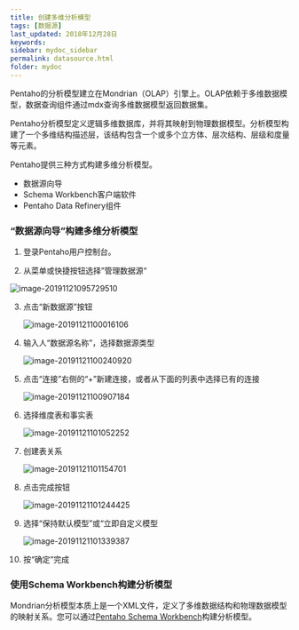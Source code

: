 ```yaml
---
title: 创建多维分析模型
tags: [数据源]
last_updated: 2018年12月28日
keywords: 
sidebar: mydoc_sidebar
permalink: datasource.html
folder: mydoc
---
```


Pentaho的分析模型建立在Mondrian（OLAP）引擎上。OLAP依赖于多维数据模型，数据查询组件通过mdx查询多维数据模型返回数据集。

Pentaho分析模型定义逻辑多维数据库，并将其映射到物理数据模型。分析模型构建了一个多维结构描述层，该结构包含一个或多个立方体、层次结构、层级和度量等元素。

Pentaho提供三种方式构建多维分析模型。

- 数据源向导
- Schema Workbench客户端软件
- Pentaho Data Refinery组件

### “数据源向导”构建多维分析模型

1. 登录Pentaho用户控制台。

2. 从菜单或快捷按钮选择”管理数据源“

![image-20191121095729510](../../../images/image-20191121095729510.png)

3. 点击“新数据源”按钮

   ![image-20191121100016106](../../../images/image-20191121100016106.png)

4. 输入人“数据源名称”，选择数据源类型

   ![image-20191121100240920](../../../images/image-20191121100240920.png)

5. 点击“连接”右侧的“+”新建连接，或者从下面的列表中选择已有的连接

   ![image-20191121100907184](../../../images/image-20191121100907184.png)

6. 选择维度表和事实表

   ![image-20191121101052252](../../../images/image-20191121101052252.png)

7. 创建表关系

   ![image-20191121101154701](../../../images/image-20191121101154701.png)

8. 点击完成按钮

   ![image-20191121101244425](../../../images/image-20191121101244425.png)

9. 选择“保持默认模型”或“立即自定义模型

   ![image-20191121101339387](../../../images/image-20191121101339387.png)

10. 按“确定”完成

### 使用Schema Workbench构建分析模型

Mondrian分析模型本质上是一个XML文件，定义了多维数据结构和物理数据模型的映射关系。您可以通过[Pentaho Schema Workbench](https://help.pentaho.com/Documentation/8.3/Work_with_data/Configure_Mondrian_engine)构建分析模型。

